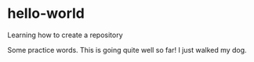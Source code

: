 # hello-world
Learning how to create a repository

Some practice words. This is going quite well so far! I just walked my dog. 
